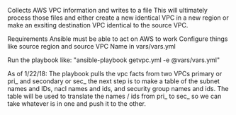 Collects AWS VPC information and writes to a file
This will ultimately process those files and either create a new identical VPC in a new region or make an exsiting destination VPC identical to the source VPC.

Requirements
Ansible must be able to act on AWS to work
Configure things like source region and source VPC Name in vars/vars.yml

Run the playbook like: "ansible-playbook getvpc.yml -e @vars/vars.yml"

As of 1/22/18:
The playbook pulls the vpc facts from two VPCs primary or pri_ and secondary or sec_
the next step is to make a table of the subnet names and IDs, nacl names and ids, and security group names and ids. The table will be used to translate the names / ids from pri_ to sec_ so we can take whatever is in one and push it to the other.